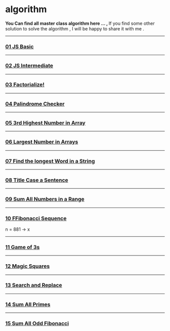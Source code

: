 # algorithm

 <b>You Can find all master class algorithm here ... , </b>
 If you find some other solution to solve the algorithm , I will be happy to share it with me . 
 
 <hr>
 
 <a href="https://github.com/shayanzarei/master-class-algorithms/tree/main/01JsBasic"><h3> 01 JS Basic </h3></a>

 
 <hr>
 
 <a href="https://github.com/shayanzarei/master-class-algorithms/tree/main/02JsIntermediate"><h3> 02 JS Intermediate </h3></a>
 
 
 <hr>
 
 <a href="https://github.com/shayanzarei/master-class-algorithms/tree/main/03Factorialize"><h3> 03 Factorialize! </h3></a>

 
 <hr>
 
 <a href="https://github.com/shayanzarei/master-class-algorithms/tree/main/04PalindromeChecker"><h3> 04 Palindrome Checker </h3></a>

 
 <hr>
 
 <a href="https://github.com/shayanzarei/master-class-algorithms/tree/main/05thirdHighestNumberInArray"><h3> 05 3rd Highest Number in Array </h3></a>

 
 <hr>
 
 <a href="https://github.com/shayanzarei/master-class-algorithms/tree/main/06LargestNumberinArrays"><h3> 06 Largest Number in Arrays </h3></a>

 
 <hr>
 
 <a href="https://github.com/shayanzarei/master-class-algorithms/tree/main/07FindTheLongestWordInAString"><h3> 07 Find the longest Word in a String </h3></a>

 
 <hr>
 
 <a href="https://github.com/shayanzarei/master-class-algorithms/tree/main/08TitleCaseASentence"><h3> 08 Title Case a Sentence </h3></a>

 
 <hr>
 
 <a href="https://github.com/shayanzarei/master-class-algorithms/tree/main/09SumAllNumbersInARange"><h3> 09 Sum All Numbers in a Range </h3></a>

 
 <hr>
 
 <a href="https://github.com/shayanzarei/master-class-algorithms/tree/main/10FibonacciSequence"><h3> 10 FFibonacci Sequence </h3></a>


n = 881 -> x <br>
 
 <hr>
 
 <a href="https://github.com/shayanzarei/master-class-algorithms/tree/main/11GameOf3s"><h3> 11 Game of 3s </h3></a>



 
 <hr>
 
 <a href="https://github.com/shayanzarei/master-class-algorithms/tree/main/12MagicSquares"><h3> 12 Magic Squares </h3></a>
 


 
 <hr>
 
 <a href="https://github.com/shayanzarei/master-class-algorithms/tree/main/13WSearch%26Replace"><h3> 13 Search and Replace </h3></a>


 <hr>
 
 <a href="https://github.com/shayanzarei/master-class-algorithms/tree/main/14SumAllPrimes"><h3> 14 Sum All Primes </h3></a>
 
 <hr>
 
 <a href="https://github.com/shayanzarei/master-class-algorithms/tree/main/15SumAllOddFibonacci"><h3> 15 Sum All Odd Fibonacci</h3></a>
